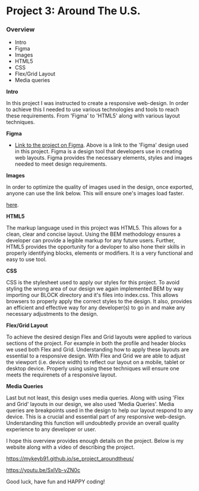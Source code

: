 # Project 3: Around The U.S.

### Overview

- Intro
- Figma
- Images
- HTML5
- CSS
- Flex/Grid Layout
- Media queries

**Intro**

In this project I was instructed to create a responsive web-design. In order to achieve this I needed to use various technologies and tools to reach these requirements. From 'Figma' to 'HTML5' along with various layout techniques.

**Figma**

- [Link to the project on Figma](https://www.figma.com/file/ii4xxsJ0ghevUOcssTlHZv/Sprint-3%3A-Around-the-US?node-id=0%3A1). Above is a link to the 'Figma' design used in this project. Figma is a design tool that developers use in creating web layouts. Figma provides the necessary elements, styles and images needed to meet design requirements.

**Images**

In order to optimize the quality of images used in the design, once exported, anyone can use the link below. This will ensure one's images load faster.

[here](https://tinypng.com/).

**HTML5**

The markup language used in this project was HTML5. This allows for a clean, clear and concise layout. Using the BEM methodology ensures a developer can provide a legible markup for any future users. Further, HTML5 provides the opportunity for a devloper to also hone their skills in properly identifying blocks, elements or modifiers. It is a very functional and easy to use tool.

**CSS**

CSS is the stylesheet used to apply our styles for this project. To avoid styling the wrong area of our design we again implemented BEM by way importing our BLOCK directory and it's files into index.css. This allows browsers to properly apply the correct styles to the design. It also, provides an efficient and effective way for any developer(s) to go in and make any necessary adjustments to the design.

**Flex/Grid Layout**

To achieve the desired design Flex and Grid layouts were applied to various sections of the project. For example in both the profile and header blocks we used both Flex and Grid. Understanding how to apply these layouts are essential to a responsive design. With Flex and Grid we are able to adjust the viewport (i.e. device width) to reflect our layout on a mobile, tablet or desktop device. Properly using using these techniques will ensure one meets the requirenets of a responsive layout.

**Media Queries**

Last but not least, this design uses media queries. Along with using 'Flex and Grid' layouts in our design, we also used 'Media Queries'. Media queries are breakpoints used in the design to help our layout respond to any device. This is a crucial and essential part of any responsive web-design. Understanding this function will undoubtedly provide an overall quality experience to any developer or user.

I hope this overview provides enough details on the project. Below is my website along with a video of describing the project.

 https://mykeyb91.github.io/se_project_aroundtheus/

 https://youtu.be/SxlVb-vZN0c

Good luck, have fun and HAPPY coding!
